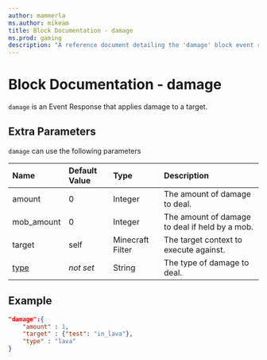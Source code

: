 ```yaml
---
author: mammerla
ms.author: mikeam
title: Block Documentation - damage
ms.prod: gaming
description: "A reference document detailing the 'damage' block event response"
---
```


# Block Documentation - damage

`damage` is an Event Response that applies damage to a target.

## Extra Parameters

`damage` can use the following parameters

|Name |Default Value  |Type  |Description  |
|:----------|:----------|:----------|:----------|
|amount| 0| Integer| The amount of damage to deal. |
| mob_amount| 0 | Integer| The amount of damage to deal if held by a mob. |
|target| self| Minecraft Filter|  The target context to execute against. |
|[type](../../../EntityReference/Examples/Filters/has_damage.md#list-of-damage-types)|*not set* | String| The type of damage to deal. |

## Example

```json
"damage":{
    "amount" : 1,
    "target" : {"test": "in_lava"},
    "type" : "lava"
}
```
